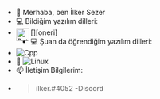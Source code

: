- 👋 Merhaba, ben İlker Sezer
- 💻 Bildiğim yazılım dilleri:
- [<img align="left" alt="Python" width="26px" src="![image](https://accupixel.co.uk/wp-content/uploads/2021/08/1200px-Python-logo-notext.svg_.png)" />][oneri]
- 💻 Şuan da öğrendiğim yazılım dilleri:
- ![Cpp](https://upload.wikimedia.org/wikipedia/commons/thumb/1/18/ISO_C%2B%2B_Logo.svg/1822px-ISO_C%2B%2B_Logo.svg.png)
- 💞️ ![Linux](https://upload.wikimedia.org/wikipedia/commons/d/dd/Linux_logo.jpg)
- 📫 İletişim Bilgilerim:
- > ilker.#4052 -Discord
